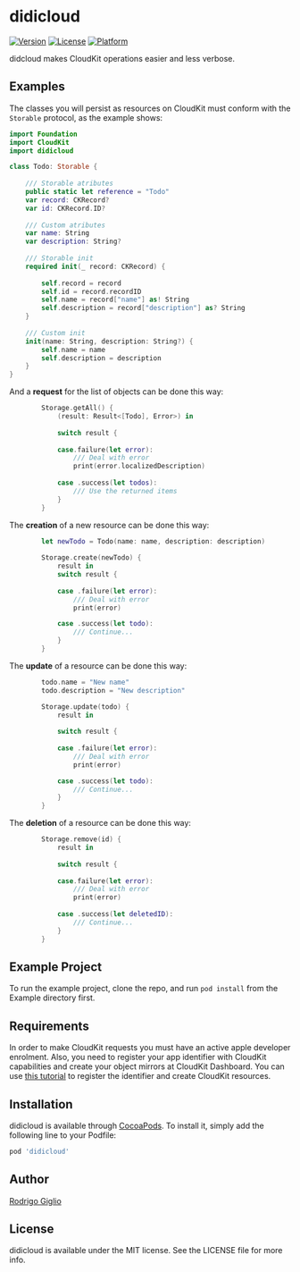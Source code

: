 # didicloud

[![Version](https://img.shields.io/cocoapods/v/didicloud.svg?style=flat)](https://cocoapods.org/pods/didicloud)
[![License](https://img.shields.io/cocoapods/l/didicloud.svg)](https://cocoapods.org/pods/didicloud)
[![Platform](https://img.shields.io/cocoapods/p/didicloud.svg?style=flat)](https://cocoapods.org/pods/didicloud)

didcloud makes CloudKit operations easier and less verbose.

## Examples
The classes you will persist as resources on CloudKit must conform with the `Storable` protocol, as the example shows:
```swift
import Foundation
import CloudKit
import didicloud

class Todo: Storable {
    
    /// Storable atributes
    public static let reference = "Todo"
    var record: CKRecord?
    var id: CKRecord.ID?
    
    /// Custom atributes
    var name: String
    var description: String?
    
    /// Storable init
    required init(_ record: CKRecord) {
        
        self.record = record
        self.id = record.recordID
        self.name = record["name"] as! String
        self.description = record["description"] as? String
    }
    
    /// Custom init
    init(name: String, description: String?) {
        self.name = name
        self.description = description
    }
}
```

And a **request** for the list of objects can be done this way:
```swift
        Storage.getAll() {
            (result: Result<[Todo], Error>) in
            
            switch result {
                
            case.failure(let error):
                /// Deal with error
                print(error.localizedDescription)
                
            case .success(let todos):
                /// Use the returned items
            }
        }
```

The **creation** of a new resource can be done this way:
```swift
        let newTodo = Todo(name: name, description: description)
        
        Storage.create(newTodo) {
            result in  
            switch result {
                
            case .failure(let error): 
                /// Deal with error
                print(error)

            case .success(let todo):
                /// Continue...
            }
        }
```

The **update** of a resource can be done this way:
```swift
        todo.name = "New name"
        todo.description = "New description"

        Storage.update(todo) {
            result in
            
            switch result {
                
            case .failure(let error): 
                /// Deal with error
                print(error)

            case .success(let todo):
                /// Continue...
            }
        }
```

The **deletion** of a resource can be done this way:
```swift
        Storage.remove(id) {
            result in
            
            switch result {
                
            case.failure(let error):
                /// Deal with error
                print(error)
                
            case .success(let deletedID):
                /// Continue...
            }
        }
```

## Example Project

To run the example project, clone the repo, and run `pod install` from the Example directory first.

## Requirements
In order to make CloudKit requests you must have an active apple developer enrolment. Also, you need to register your app identifier with CloudKit capabilities and create your object mirrors at CloudKit Dashboard. You can use [this tutorial](https://www.raywenderlich.com/4878052-cloudkit-tutorial-getting-started) to register the identifier and create CloudKit resources.

## Installation

didicloud is available through [CocoaPods](https://cocoapods.org). To install
it, simply add the following line to your Podfile:

```ruby
pod 'didicloud'
```

## Author

[Rodrigo Giglio](https://github.com/rodrigowoulddo)

## License

didicloud is available under the MIT license. See the LICENSE file for more info.
